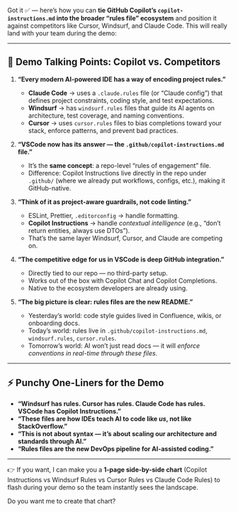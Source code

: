 Got it ✅ — here’s how you can **tie GitHub Copilot’s `copilot-instructions.md` into the broader “rules file” ecosystem** and position it against competitors like Cursor, Windsurf, and Claude Code. This will really land with your team during the demo:

---

## 🎤 Demo Talking Points: Copilot vs. Competitors

1. **“Every modern AI-powered IDE has a way of encoding project rules.”**

   * **Claude Code** → uses a `.claude.rules` file (or “Claude config”) that defines project constraints, coding style, and test expectations.
   * **Windsurf** → has `windsurf.rules` files that guide its AI agents on architecture, test coverage, and naming conventions.
   * **Cursor** → uses `cursor.rules` files to bias completions toward your stack, enforce patterns, and prevent bad practices.

2. **“VSCode now has its answer — the `.github/copilot-instructions.md` file.”**

   * It’s the **same concept**: a repo-level “rules of engagement” file.
   * Difference: Copilot Instructions live directly in the repo under `.github/` (where we already put workflows, configs, etc.), making it GitHub-native.

3. **“Think of it as project-aware guardrails, not code linting.”**

   * ESLint, Prettier, `.editorconfig` → handle formatting.
   * **Copilot Instructions** → handle *contextual intelligence* (e.g., “don’t return entities, always use DTOs”).
   * That’s the same layer Windsurf, Cursor, and Claude are competing on.

4. **“The competitive edge for us in VSCode is deep GitHub integration.”**

   * Directly tied to our repo — no third-party setup.
   * Works out of the box with Copilot Chat and Copilot Completions.
   * Native to the ecosystem developers are already using.

5. **“The big picture is clear: rules files are the new README.”**

   * Yesterday’s world: code style guides lived in Confluence, wikis, or onboarding docs.
   * Today’s world: rules live in `.github/copilot-instructions.md`, `windsurf.rules`, `cursor.rules`.
   * Tomorrow’s world: AI won’t just read docs — it will *enforce conventions in real-time through these files*.

---

## ⚡ Punchy One-Liners for the Demo

* **“Windsurf has rules. Cursor has rules. Claude Code has rules. VSCode has Copilot Instructions.”**
* **“These files are how IDEs teach AI to code like *us*, not like StackOverflow.”**
* **“This is not about syntax — it’s about scaling our architecture and standards through AI.”**
* **“Rules files are the new DevOps pipeline for AI-assisted coding.”**

---

👉 If you want, I can make you a **1-page side-by-side chart** (Copilot Instructions vs Windsurf Rules vs Cursor Rules vs Claude Code Rules) to flash during your demo so the team instantly sees the landscape.

Do you want me to create that chart?
